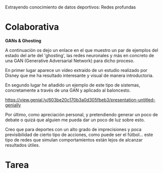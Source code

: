 Extrayendo conocimiento de datos deportivos: Redes profundas

# Colaborativa

**GANs & Ghosting**

A continuación os dejo un enlace en el que muestro un par de ejemplos del estado del arte del 'ghosting', las redes neuronales y más en concreto de una GAN (Generative Adversarial Network) para dicho proceso.

 

En primer lugar aparece un vídeo extraído de un estudio realizado por Disney que me ha resultado interesante y visual de manera introductoria.

En segundo lugar he añadido un ejemplo de este tipo de sistemas, concretamente a través de una GAN y aplicado al baloncesto.

https://view.genial.ly/603be20c170b3a0d305fbeb3/presentation-untitled-genially

 

Por último, como apreciación personal, y pretendiendo generar un poco de debate o quizá que alguien me pueda dar un poco de luz sobre esto.

Creo que para deportes con un alto grado de imprecisiones y poca previsibilidad de cierto tipo de acciones, como puede ser el fútbol... este tipo de redes que simulan comportamientos están lejos de alcanzar resultados útiles.

 
# Tarea